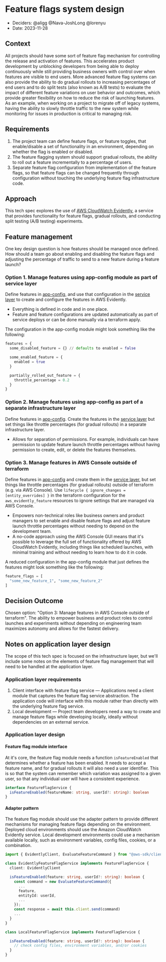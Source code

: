 # Feature flags system design

* Deciders: @aligg @Nava-JoshLong @lorenyu
* Date: 2023-11-28

## Context

All projects should have some sort of feature flag mechanism for controlling the release and activation of features. This accelerates product development by unblocking developers from being able to deploy continuously while still providing business owners with control over when features are visible to end users. More advanced feature flag systems can also provide the ability to do gradual rollouts to increasing percentages of end users and to do split tests (also known as A/B tests) to evaluate the impact of different feature variations on user behavior and outcomes, which provide greater flexibility on how to reduce the risk of launching features. As an example, when working on a project to migrate off of legacy systems, having the ability to slowly throttle traffic to the new system while monitoring for issues in production is critical to managing risk.

## Requirements

1. The project team can define feature flags, or feature toggles, that enable/disable a set of functionality in an environment, depending on whether the flag is enabled or disabled.
2. The feature flagging system should support gradual rollouts, the ability to roll out a feature incrementally to a percentage of users.
3. Separate feature flag configuration from implementation of the feature flags, so that feature flags can be changed frequently through configuration without touching the underlying feature flag infrastructure code.

## Approach

This tech spec explores the use of [AWS CloudWatch Evidently](https://docs.aws.amazon.com/AmazonCloudWatch/latest/monitoring/CloudWatch-Evidently.html), a service that provides functionality for feature flags, gradual rollouts, and conducting split testing (A/B testing) experiments.

## Feature management

One key design question is how features should be managed once defined. How should a team go about enabling and disabling the feature flags and adjusting the percentage of traffic to send to a new feature during a feature launch?

### Option 1. Manage features using app-config module as part of service layer

Define features in [app-config](/infra/app/app-config/), and use that configuration in the [service layer](/infra/app/service/) to create and configure the features in AWS Evidently.

* Everything is defined in code and in one place.
* Feature and feature configurations are updated automatically as part of service deploys or can be done manually via a terraform apply.

The configuration in the app-config module might look something like the following:

```terraform
features = {
  some_disabled_feature = {} // defaults to enabled = false

  some_enabled_feature = {
    enabled = true
  }

  partially_rolled_out_feature = {
    throttle_percentage = 0.2
  }
}
```

### Option 2. Manage features using app-config as part of a separate infrastructure layer

Define features in [app-config](/infra/app/app-config/main.tf). Create the features in the [service layer](/infra/app/service/) but set things like throttle percentages (for gradual rollouts) in a separate infrastructure layer.

* Allows for separation of permissions. For example, individuals can have permission to update feature launch throttle percentages without having permission to create, edit, or delete the features themselves.

### Option 3. Manage features in AWS Console outside of terraform

Define features in [app-config](/infra/app/app-config/main.tf) and create them in the [service layer](/infra/app/service), but set things like throttle percentages (for gradual rollouts) outside of terraform (e.g. via AWS Console). Use `lifecycle { ignore_changes = [entity_overrides] }` in the terraform configuration for the `aws_evidently_feature` resources to ignore settings that are managed via AWS Console.

* Empowers non-technical roles like business owners and product managers to set enable and disable feature flags and adjust feature launch throttle percentages without needing to depend on the development team.
* A no-code approach using the AWS Console GUI means that it's possible to leverage the full set of functionality offered by AWS CloudWatch Evidently, including things like scheduled launches, with minimal training and without needing to learn how to do it in code.

A reduced configuration in the app-config module that just defines the features might look something like the following:

```terraform
feature_flags = [
  "some_new_feature_1", "some_new_feature_2"
]
```

## Decision Outcome

Chosen option: "Option 3: Manage features in AWS Console outside of terraform". The ability to empower business and product roles to control launches and experiments without depending on engineering team maximizes autonomy and allows for the fastest delivery.

## Notes on application layer design

The scope of this tech spec is focused on the infrastructure layer, but we'll include some notes on the elements of feature flag management that will need to be handled at the application layer.


### Application layer requirements

1. Client interface with feature flag service — Applications need a client module that captures the feature flag service abstraction. The application code will interface with this module rather than directly with the underlying feature flag service.
2. Local development — Project team developers need a way to create and manage feature flags while developing locally, ideally without dependencies on an external service.

### Application layer design

#### Feature flag module interface

At it's core, the feature flag module needs a function `isFeatureEnabled` that determines whether a feature has been enabled. It needs to accept a feature name, and for gradual rollouts it will also need a user identifier. This is so that the system can remember which variation was assigned to a given user, so that any individual user will have a consistent experience.

```ts
interface FeatureFlagService {
  isFeatureEnabled(featureName: string, userId?: string): boolean
}
```

#### Adapter pattern

The feature flag module should use the adapter pattern to provide different mechanisms for managing feature flags depending on the environment. Deployed cloud environments should use the Amazon CloudWatch Evidently service. Local development environments could use a mechanism available locally, such as environment variables, config files, cookies, or a combination.

```ts
import { EvidentlyClient, EvaluateFeatureCommand } from "@aws-sdk/client-evidently";

class EvidentlyFeatureFlagService implements FeatureFlagService {
  client: EvidentlyClient

  isFeatureEnabled(feature: string, userId?: string): boolean {
    const command = new EvaluateFeatureCommand({
      ...
      feature,
      entityId: userId,
      ...
    });
    const response = await this.client.send(command)
    ...
  }
}
```

```ts
class LocalFeatureFlagService implements FeatureFlagService {

  isFeatureEnabled(feature: string, userId?: string): boolean {
    // check config files, environment variables, and/or cookies
  }
}
```
